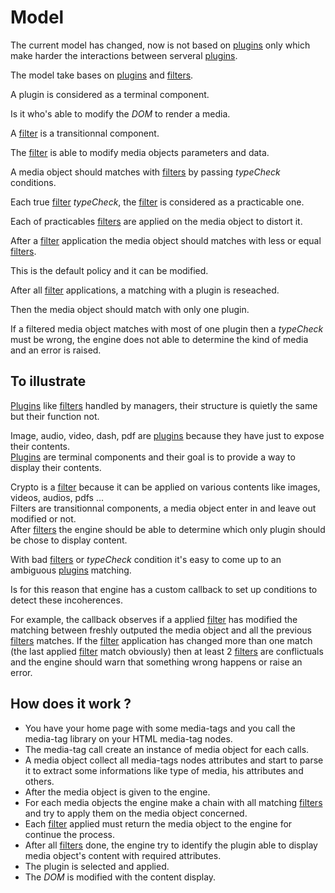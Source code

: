 # Model

The current model has changed, now is not based on [plugins](docs/plugin.md) only which make
harder the interactions between serveral [plugins](docs/plugin.md). <br>

The model take bases on [plugins](docs/plugin.md) and [filters](docs/filter.md). <br>

A plugin is considered as a terminal component. <br>

Is it who's able to modify the *DOM* to render a media. <br>

A [filter](docs/filter.md) is a transitionnal component. <br>

The [filter](docs/filter.md) is able to modify media objects parameters and data. <br>

A media object should matches with [filters](docs/filter.md) by passing *typeCheck* conditions. <br>

Each true [filter](docs/filter.md) *typeCheck*, the [filter](docs/filter.md) is considered as a practicable one. <br>

Each of practicables [filters](docs/filter.md) are applied on the media object to distort it. <br>

After a [filter](docs/filter.md) application the media object should matches with less or equal [filters](docs/filter.md). <br>

This is the default policy and it can be modified. <br>

After all [filter](docs/filter.md) applications, a matching with a plugin is reseached. <br>

Then the media object should match with only one plugin. <br>

If a filtered media object matches with most of one plugin then a *typeCheck* must be 
wrong, the engine does not able to determine the kind of media and an error is raised. <br>


## To illustrate

[Plugins](docs/plugin.md) like [filters](docs/filter.md) handled by managers, their structure is quietly the same but their function not. <br>
 
Image, audio, video, dash, pdf are [plugins](docs/plugin.md) because they have just to expose their contents. <br>
[Plugins](docs/plugin.md) are terminal components and their goal is to provide a way to display their contents. <br>

Crypto is a [filter](docs/filter.md) because it can be applied on various contents like images, videos, audios, pdfs ... <br>
Filters are transitionnal components, a media object enter in and leave out modified or not. <br>
After [filters](docs/filter.md) the engine should be able to determine which only plugin should be chose to display content. <br>

With bad [filters](docs/filter.md) or *typeCheck* condition it's easy to come up to an ambiguous [plugins](docs/plugin.md) matching. <br>

Is for this reason that engine has a custom callback to set up conditions to detect these incoherences. <br>

For example, the callback observes if a applied [filter](docs/filter.md) has modified the matching between freshly 
outputed the media object and all the previous [filters](docs/filter.md) matches. If the [filter](docs/filter.md) application has changed
more than one match (the last applied [filter](docs/filter.md) match obviously) then at least 2 [filters](docs/filter.md) are conflictuals
and the engine should warn that something wrong happens or raise an error. <br>

## How does it work ?

* You have your home page with some media-tags and you call the media-tag library on your HTML media-tag nodes. <br>
* The media-tag call create an instance of media object for each calls. <br>
* A media object collect all media-tags nodes attributes and start to parse it to extract some informations like
type of media, his attributes and others. <br>
* After the media object is given to the engine. <br>
* For each media objects the engine make a chain with all matching [filters](docs/filter.md) and try to apply them on the media object concerned. <br>
* Each [filter](docs/filter.md) applied must return the media object to the engine for continue the process. <br>
* After all [filters](docs/filter.md) done, the engine try to identify the plugin able to display media object's content with required attributes. <br>
* The plugin is selected and applied. <br>
* The *DOM* is modified with the content display. <br>
